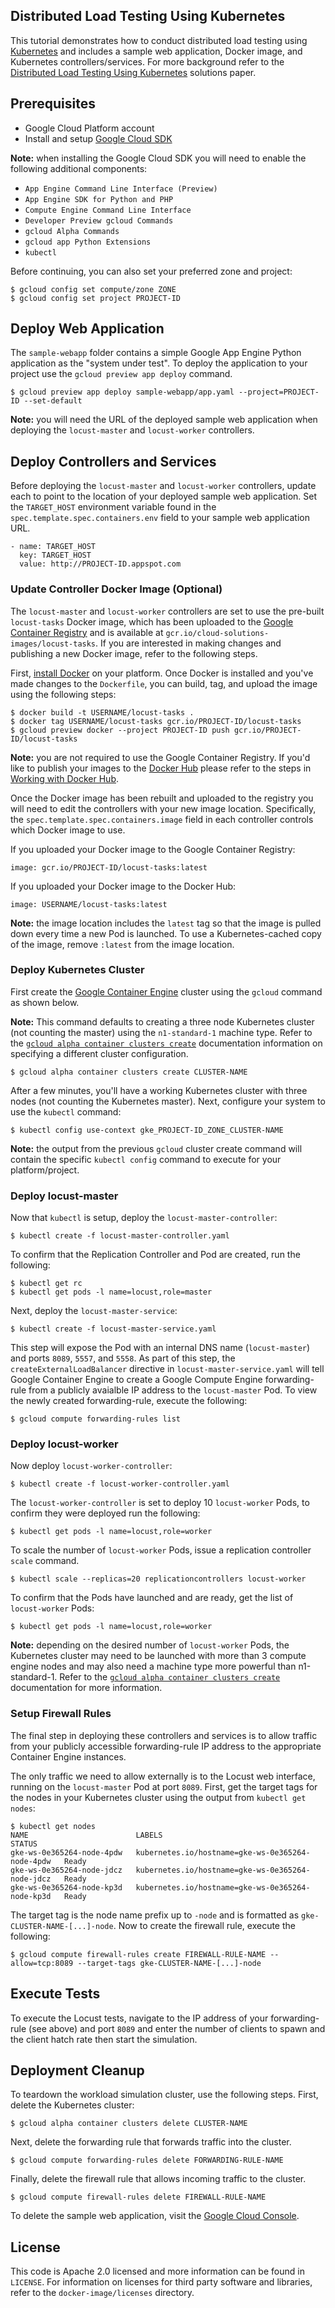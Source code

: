 ## Distributed Load Testing Using Kubernetes

This tutorial demonstrates how to conduct distributed load testing using [Kubernetes](http://kubernetes.io) and includes a sample web application, Docker image, and Kubernetes controllers/services. For more background refer to the [Distributed Load Testing Using Kubernetes](http://cloud.google.com/solutions/distributed-load-testing-using-kubernetes) solutions paper.

## Prerequisites

* Google Cloud Platform account
* Install and setup [Google Cloud SDK](https://cloud.google.com/sdk/)

**Note:** when installing the Google Cloud SDK you will need to enable the following additional components:

* `App Engine Command Line Interface (Preview)`
* `App Engine SDK for Python and PHP`
* `Compute Engine Command Line Interface`
* `Developer Preview gcloud Commands`
* `gcloud Alpha Commands`
* `gcloud app Python Extensions`
* `kubectl`

Before continuing, you can also set your preferred zone and project:

    $ gcloud config set compute/zone ZONE
    $ gcloud config set project PROJECT-ID

## Deploy Web Application

The `sample-webapp` folder contains a simple Google App Engine Python application as the "system under test". To deploy the application to your project use the `gcloud preview app deploy` command.

    $ gcloud preview app deploy sample-webapp/app.yaml --project=PROJECT-ID --set-default

**Note:** you will need the URL of the deployed sample web application when deploying the `locust-master` and `locust-worker` controllers.

## Deploy Controllers and Services

Before deploying the `locust-master` and `locust-worker` controllers, update each to point to the location of your deployed sample web application. Set the `TARGET_HOST` environment variable found in the `spec.template.spec.containers.env` field to your sample web application URL.

    - name: TARGET_HOST
      key: TARGET_HOST
      value: http://PROJECT-ID.appspot.com

### Update Controller Docker Image (Optional)

The `locust-master` and `locust-worker` controllers are set to use the pre-built `locust-tasks` Docker image, which has been uploaded to the [Google Container Registry](http://gcr.io) and is available at `gcr.io/cloud-solutions-images/locust-tasks`. If you are interested in making changes and publishing a new Docker image, refer to the following steps.

First, [install Docker](https://docs.docker.com/installation/#installation) on your platform. Once Docker is installed and you've made changes to the `Dockerfile`, you can build, tag, and upload the image using the following steps:

    $ docker build -t USERNAME/locust-tasks .
    $ docker tag USERNAME/locust-tasks gcr.io/PROJECT-ID/locust-tasks
    $ gcloud preview docker --project PROJECT-ID push gcr.io/PROJECT-ID/locust-tasks

**Note:** you are not required to use the Google Container Registry. If you'd like to publish your images to the [Docker Hub](https://hub.docker.com) please refer to the steps in [Working with Docker Hub](https://docs.docker.com/userguide/dockerrepos/).

Once the Docker image has been rebuilt and uploaded to the registry you will need to edit the controllers with your new image location. Specifically, the `spec.template.spec.containers.image` field in each controller controls which Docker image to use.

If you uploaded your Docker image to the Google Container Registry:

    image: gcr.io/PROJECT-ID/locust-tasks:latest

If you uploaded your Docker image to the Docker Hub:

    image: USERNAME/locust-tasks:latest

**Note:** the image location includes the `latest` tag so that the image is pulled down every time a new Pod is launched. To use a Kubernetes-cached copy of the image, remove `:latest` from the image location.

### Deploy Kubernetes Cluster

First create the [Google Container Engine](http://cloud.google.com/container-engine) cluster using the `gcloud` command as shown below. 

**Note:** This command defaults to creating a three node Kubernetes cluster (not counting the master) using the `n1-standard-1` machine type. Refer to the [`gcloud alpha container clusters create`](https://cloud.google.com/sdk/gcloud/reference/alpha/container/clusters/create) documentation information on specifying a different cluster configuration.

    $ gcloud alpha container clusters create CLUSTER-NAME

After a few minutes, you'll have a working Kubernetes cluster with three nodes (not counting the Kubernetes master). Next, configure your system to use the `kubectl` command:

    $ kubectl config use-context gke_PROJECT-ID_ZONE_CLUSTER-NAME

**Note:** the output from the previous `gcloud` cluster create command will contain the specific `kubectl config` command to execute for your platform/project.

### Deploy locust-master

Now that `kubectl` is setup, deploy the `locust-master-controller`:

    $ kubectl create -f locust-master-controller.yaml

To confirm that the Replication Controller and Pod are created, run the following:

    $ kubectl get rc
    $ kubectl get pods -l name=locust,role=master

Next, deploy the `locust-master-service`:

    $ kubectl create -f locust-master-service.yaml

This step will expose the Pod with an internal DNS name (`locust-master`) and ports `8089`, `5557`, and `5558`. As part of this step, the `createExternalLoadBalancer` directive in `locust-master-service.yaml` will tell Google Container Engine to create a Google Compute Engine forwarding-rule from a publicly avaialble IP address to the `locust-master` Pod. To view the newly created forwarding-rule, execute the following:

    $ gcloud compute forwarding-rules list 

### Deploy locust-worker

Now deploy `locust-worker-controller`:

    $ kubectl create -f locust-worker-controller.yaml

The `locust-worker-controller` is set to deploy 10 `locust-worker` Pods, to confirm they were deployed run the following:

    $ kubectl get pods -l name=locust,role=worker

To scale the number of `locust-worker` Pods, issue a replication controller `scale` command.

    $ kubectl scale --replicas=20 replicationcontrollers locust-worker

To confirm that the Pods have launched and are ready, get the list of `locust-worker` Pods:

    $ kubectl get pods -l name=locust,role=worker

**Note:** depending on the desired number of `locust-worker` Pods, the Kubernetes cluster may need to be launched with more than 3 compute engine nodes and may also need a machine type more powerful than n1-standard-1. Refer to the [`gcloud alpha container clusters create`](https://cloud.google.com/sdk/gcloud/reference/alpha/container/clusters/create) documentation for more information.

### Setup Firewall Rules

The final step in deploying these controllers and services is to allow traffic from your publicly accessible forwarding-rule IP address to the appropriate Container Engine instances.

The only traffic we need to allow externally is to the Locust web interface, running on the `locust-master` Pod at port `8089`. First, get the target tags for the nodes in your Kubernetes cluster using the output from `kubectl get nodes`:

    $ kubectl get nodes
    NAME                        LABELS                                             STATUS
    gke-ws-0e365264-node-4pdw   kubernetes.io/hostname=gke-ws-0e365264-node-4pdw   Ready
    gke-ws-0e365264-node-jdcz   kubernetes.io/hostname=gke-ws-0e365264-node-jdcz   Ready
    gke-ws-0e365264-node-kp3d   kubernetes.io/hostname=gke-ws-0e365264-node-kp3d   Ready

The target tag is the node name prefix up to `-node` and is formatted as `gke-CLUSTER-NAME-[...]-node`. Now to create the firewall rule, execute the following:

    $ gcloud compute firewall-rules create FIREWALL-RULE-NAME --allow=tcp:8089 --target-tags gke-CLUSTER-NAME-[...]-node

## Execute Tests

To execute the Locust tests, navigate to the IP address of your forwarding-rule (see above) and port `8089` and enter the number of clients to spawn and the client hatch rate then start the simulation.

## Deployment Cleanup

To teardown the workload simulation cluster, use the following steps. First, delete the Kubernetes cluster:

    $ gcloud alpha container clusters delete CLUSTER-NAME

Next, delete the forwarding rule that forwards traffic into the cluster.

    $ gcloud compute forwarding-rules delete FORWARDING-RULE-NAME

Finally, delete the firewall rule that allows incoming traffic to the cluster.

    $ gcloud compute firewall-rules delete FIREWALL-RULE-NAME

To delete the sample web application, visit the [Google Cloud Console](https://console.developers.google.com).

## License

This code is Apache 2.0 licensed and more information can be found in `LICENSE`. For information on licenses for third party software and libraries, refer to the `docker-image/licenses` directory.